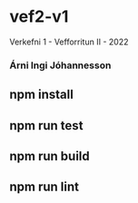 # vef2-v1

Verkefni 1 - Vefforritun II - 2022
### Árni Ingi Jóhannesson

## npm install 
## npm run test
## npm run build 
## npm run lint
